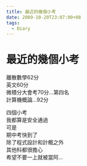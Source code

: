 ```yaml
---
title: 最近的幾個小考
date: 2009-10-20T23:07:00+08
tags:
  - Diary
---
```

# 最近的幾個小考

離散數學62分  
英文60分  
微積分大會考70分...第四名  
計算機概論...92分  
  
四個小考  
我都算是安全通過  
可是  
期中考快到了  
除了程式設計和計概之外  
其他科都很擔心  
希望不要一上就被當阿...
